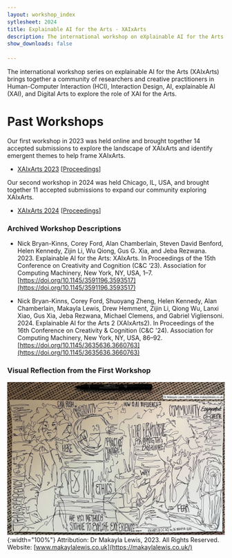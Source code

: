 ```yaml
---
layout: workshop_index
sytlesheet: 2024
title: Explainable AI for the Arts - XAIxArts
description: The international workshop on eXplainable AI for the Arts.
show_downloads: false

---
```


The international workshop series on explainable AI for the Arts (XAIxArts) brings together a community of researchers and creative practitioners in Human-Computer Interaction (HCI), Interaction Design, AI, explainable AI (XAI), and Digital Arts to explore the role of XAI for the Arts.

# Past Workshops  
Our first workshop in 2023 was held online and brought together 14 accepted submissions to explore the landscape of XAIxArts and identify emergent themes to help frame XAIxArts.

* [XAIxArts 2023](./2023) [[Proceedings](https://arxiv.org/abs/2310.06428)]  

Our second workshop in 2024 was held Chicago, IL, USA, and brought together 11 accepted submissions to expand our community exploring XAIxArts.

* [XAIxArts 2024](./2024) [[Proceedings](https://arxiv.org/abs/2406.14485)]

### Archived Workshop Descriptions  
* Nick Bryan-Kinns, Corey Ford, Alan Chamberlain, Steven David Benford, Helen Kennedy, Zijin Li, Wu Qiong, Gus G. Xia, and Jeba Rezwana. 2023. Explainable AI for the Arts: XAIxArts. In Proceedings of the 15th Conference on Creativity and Cognition (C&C ‘23). Association for Computing Machinery, New York, NY, USA, 1–7. [https://doi.org/10.1145/3591196.3593517](https://doi.org/10.1145/3591196.3593517)

* Nick Bryan-Kinns, Corey Ford, Shuoyang Zheng, Helen Kennedy, Alan Chamberlain, Makayla Lewis, Drew Hemment, Zijin Li, Qiong Wu, Lanxi Xiao, Gus Xia, Jeba Rezwana, Michael Clemens, and Gabriel Vigliensoni. 2024. Explainable AI for the Arts 2 (XAIxArts2). In Proceedings of the 16th Conference on Creativity & Cognition (C&C '24). Association for Computing Machinery, New York, NY, USA, 86–92. [https://doi.org/10.1145/3635636.3660763](https://doi.org/10.1145/3635636.3660763)

### Visual Reflection from the First Workshop  

![image](./assets/archives/xaixarts_makayla.jpeg){:width="100%"}
Attribution: Dr Makayla Lewis, 2023. All Rights Reserved. Website: [www.makaylalewis.co.uk](https://makaylalewis.co.uk/)




